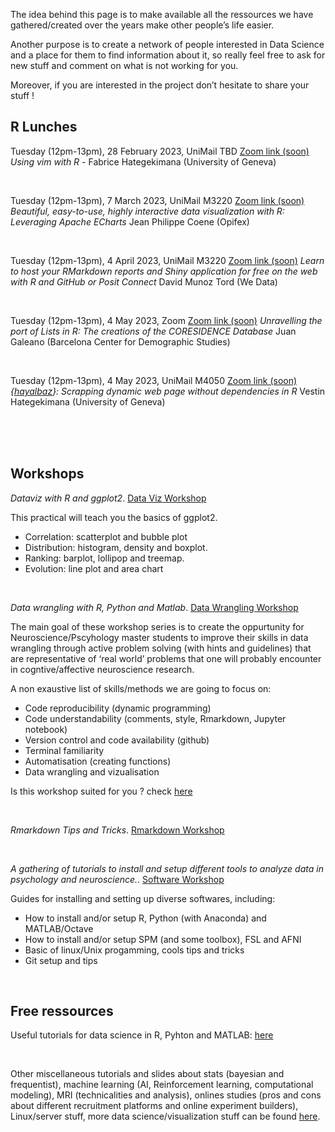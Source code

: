 The idea behind this page is to make available all the ressources we have gathered/created over the years make other people’s life easier.

Another purpose is to create a network of people interested in Data Science and a place for them to find information about it, so really feel free to ask for new stuff and comment on what is not working for you.

Moreover, if you are interested in the project don’t hesitate to share your stuff !

## R Lunches 


Tuesday (12pm-13pm), 28 February 2023, UniMail TBD [Zoom link (soon)](https://we-data-ch.github.io/workshops/XXX)
*Using vim with R* - Fabrice Hategekimana (University of Geneva)
<!-- [Slides (soon)](https://we-data-ch.github.io/workshops/XXX) -->

<br>

Tuesday (12pm-13pm), 7 March 2023, UniMail M3220 [Zoom link (soon)](https://we-data-ch.github.io/workshops/XXX)
*Beautiful, easy-to-use, highly interactive data visualization with R: Leveraging Apache ECharts* Jean Philippe Coene (Opifex)
<!-- [Slides (soon)](https://we-data-ch.github.io/workshops/XXX) -->

<br>


Tuesday (12pm-13pm), 4 April 2023, UniMail M3220 [Zoom link (soon)](https://we-data-ch.github.io/workshops/XXX)
*Learn to host your RMarkdown reports and Shiny application for free on the web with R and GitHub or Posit Connect* David Munoz Tord (We Data)
<!-- [Slides (soon)](https://we-data-ch.github.io/workshops/XXX) -->

<br>

Tuesday (12pm-13pm), 4 May 2023, Zoom [Zoom link (soon)](https://we-data-ch.github.io/workshops/XXX)
*Unravelling the port of Lists in R: The creations of the CORESIDENCE Database* Juan Galeano
(Barcelona Center for Demographic Studies)
<!-- [Slides (soon)](https://we-data-ch.github.io/workshops/XXX) -->

<br>

Tuesday (12pm-13pm), 4 May 2023, UniMail M4050 [Zoom link (soon)](https://we-data-ch.github.io/workshops/XXX)
*{[hayalbaz](https://github.com/rundel/hayalbaz)}: Scrapping dynamic web page without dependencies in R* Vestin Hategekimana (University of Geneva)
<!-- [Slides (soon)](https://we-data-ch.github.io/workshops/XXX) -->


<br>
<br>
<br>





## Workshops

*Dataviz with R and ggplot2*. [Data Viz Workshop](https://we-data-ch.github.io/ggplot_basic/)

This practical will teach you the basics of ggplot2.
- Correlation: scatterplot and bubble plot
- Distribution: histogram, density and boxplot.
- Ranking: barplot, lollipop and treemap.
- Evolution: line plot and area chart


<br>

*Data wrangling with R, Python and Matlab*. [Data Wrangling Workshop](https://munoztd0.github.io/Data_Wrangling_NeuroMaster/)

The main goal of these workshop series is to create the oppurtunity for Neuroscience/Pscyhology master students to improve their skills in data wrangling through active problem solving (with hints and guidelines) that are representative of ‘real world’ problems that one will probably encounter in cogntive/affective neuroscience research.

A non exaustive list of skills/methods we are going to focus on:

- Code reproducibility (dynamic programming)
- Code understandability (comments, style, Rmarkdown, Jupyter notebook)
- Version control and code availability (github)
- Terminal familiarity
- Automatisation (creating functions)
- Data wrangling and vizualisation

Is this workshop suited for you ? check [here](https://github.com/munoztd0/Data_Wrangling_NeuroMaster/blob/main/README.md)

<br>

*Rmarkdown Tips and Tricks*. [Rmarkdown Workshop](https://munoztd0.github.io/DAP_2021/RESOURCES/Rmardkown_tips_and_tricks.html)

<br>



*A gathering of tutorials to install and setup different tools to analyze data in psychology and neuroscience.*. [Software Workshop](https://munoztd0.github.io/Hitchhikers_guide_to_the_brain/install)

Guides for installing and setting up diverse softwares, including:
- How to install and/or setup R, Python (with Anaconda) and MATLAB/Octave
- How to install and/or setup SPM (and some toolbox), FSL and AFNI
- Basic of linux/Unix progamming, cools tips and tricks
- Git setup and tips

<br>

## Free ressources

Useful tutorials for data science in R, Pyhton and MATLAB: [here](https://munoztd0.github.io/Hitchhikers_guide_to_the_brain/links)

<br>

Other miscellaneous tutorials and slides about stats (bayesian and frequentist), machine learning (AI, Reinforcement learning, computational modeling), MRI (technicalities and analysis), onlines studies (pros and cons about different recruitment platforms and online experiment builders), Linux/server stuff, more data science/visualization stuff can be found [here](https://github.com/munoztd0/Hitchhikers_guide_to_the_brain/tree/gh-pages/tutos).




